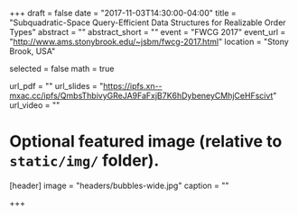 +++
draft = false
date = "2017-11-03T14:30:00-04:00"
title = "Subquadratic-Space Query-Efficient Data Structures for Realizable Order Types"
abstract = ""
abstract_short = ""
event = "FWCG 2017"
event_url = "http://www.ams.stonybrook.edu/~jsbm/fwcg-2017.html"
location = "Stony Brook, USA"

selected = false
math = true

url_pdf = ""
url_slides = "https://ipfs.xn--mxac.cc/ipfs/QmbsThbivyGReJA9FaFxjB7K6hDybeneyCMhjCeHFscivt"
url_video = ""

# Optional featured image (relative to `static/img/` folder).
[header]
image = "headers/bubbles-wide.jpg"
caption = ""

+++

<!--Embed your slides or video here using-->
<!--[shortcodes](https://gcushen.github.io/hugo-academic-demo/post/writing-markdown-latex/).-->
<!--Further details can easily be added using *Markdown* and $\rm \LaTeX$ math-->
<!--code. -->
